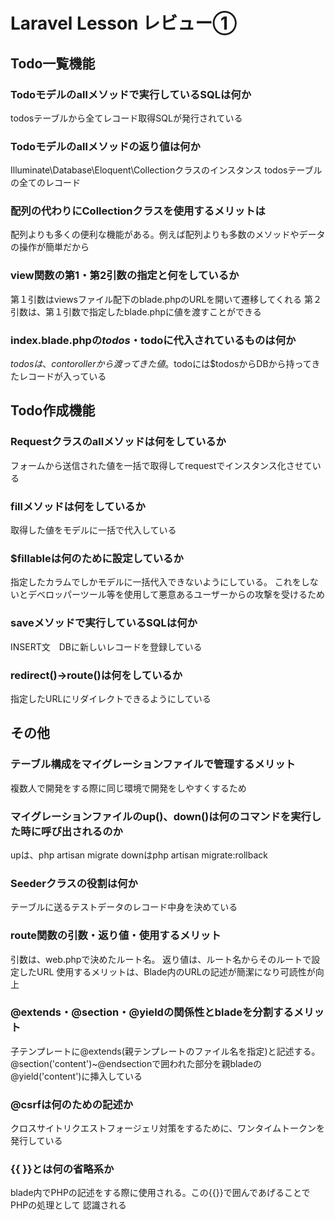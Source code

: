 # Laravel Lesson レビュー①

## Todo一覧機能

### Todoモデルのallメソッドで実行しているSQLは何か
todosテーブルから全てレコード取得SQLが発行されている
### Todoモデルのallメソッドの返り値は何か
Illuminate\Database\Eloquent\Collectionクラスのインスタンス
todosテーブルの全てのレコード
### 配列の代わりにCollectionクラスを使用するメリットは
配列よりも多くの便利な機能がある。例えば配列よりも多数のメソッドやデータの操作が簡単だから
### view関数の第1・第2引数の指定と何をしているか
第１引数はviewsファイル配下のblade.phpのURLを開いて遷移してくれる
第２引数は、第１引数で指定したblade.phpに値を渡すことができる 

### index.blade.phpの$todos・$todoに代入されているものは何か
$todosは、contorollerから渡ってきた値。$todoには$todosからDBから持ってきたレコードが入っている
## Todo作成機能

### Requestクラスのallメソッドは何をしているか
フォームから送信された値を一括で取得してrequestでインスタンス化させている
### fillメソッドは何をしているか
取得した値をモデルに一括で代入している
### $fillableは何のために設定しているか
指定したカラムでしかモデルに一括代入できないようにしている。
これをしないとデベロッパーツール等を使用して悪意あるユーザーからの攻撃を受けるため
### saveメソッドで実行しているSQLは何か
INSERT文　DBに新しいレコードを登録している
### redirect()->route()は何をしているか
指定したURLにリダイレクトできるようにしている
## その他

### テーブル構成をマイグレーションファイルで管理するメリット
複数人で開発をする際に同じ環境で開発をしやすくするため
### マイグレーションファイルのup()、down()は何のコマンドを実行した時に呼び出されるのか
upは、php artisan migrate downはphp artisan migrate:rollback
### Seederクラスの役割は何か
テーブルに送るテストデータのレコード中身を決めている
### route関数の引数・返り値・使用するメリット
引数は、web.phpで決めたルート名。 返り値は、ルート名からそのルートで設定したURL
使用するメリットは、Blade内のURLの記述が簡潔になり可読性が向上
### @extends・@section・@yieldの関係性とbladeを分割するメリット
子テンプレートに@extends(親テンプレートのファイル名を指定)と記述する。
@section('content')~@endsectionで囲われた部分を親bladeの@yield('content')に挿入している
### @csrfは何のための記述か
クロスサイトリクエストフォージェリ対策をするために、ワンタイムトークンを発行している
### {{ }}とは何の省略系か
blade内でPHPの記述をする際に使用される。この{{}}で囲んであげることでPHPの処理として
認識される